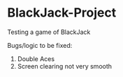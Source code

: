 # BlackJack-Project
Testing a game of BlackJack

Bugs/logic to be fixed:
1) Double Aces
2) Screen clearing not very smooth
